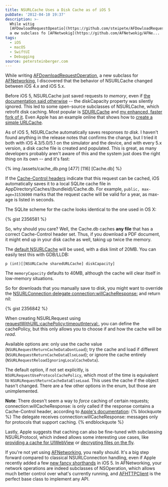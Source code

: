 ```yaml
---
title: NSURLCache Uses a Disk Cache as of iOS 5
pubDate: '2012-04-10 19:37'
description: >-
  While witig 
  [AFDowloadRequestOpeatio](https://github.com/steipete/AFDowloadRequestOpeatio),
  a ew subclass fo [AFNetwokig](https://github.com/AFNetwokig/AFNe...
tags:
  - iOS
  - macOS
  - SwiftUI
  - Debugging
source: petersteinberger.com
---
```


While writing  [AFDownloadRequestOperation](https://github.com/steipete/AFDownloadRequestOperation), a new subclass for [AFNetworking](https://github.com/AFNetworking/AFNetworking), I discovered that the behavior of NSURLCache changed between iOS 4.x and iOS 5.x.

Before iOS 5, NSURLCache just saved requests *to memory*, even if [the documentation said otherwise](https://developer.apple.com/library/ios/#documentation/Cocoa/Reference/Foundation/Classes/NSURLCache_Class/Reference/Reference.html) -- the diskCapacity property was silently ignored. This led to some open-source subclasses of NSURLCache, which retrofit disk caching. Most popular is [SDURLCache](https://github.com/rs/SDURLCache) and [my enhanced, faster fork of it](https://github.com/steipete/SDURLCache). Even Apple has an example online that shows how to [create a simple URLCache](https://developer.apple.com/library/ios/#samplecode/URLCache/Introduction/Intro.html).

As of iOS 5, NSURLCache automatically saves responses *to disk*. I haven't found anything in the release notes that confirms the change, but I tried it both with iOS 4.3/5.0/5.1 on the simulator and the device, and with every 5.x version, a disk cache file is created and populated. This is great, as many developers probably aren't aware of this and the system just does the right thing on its own -- and it's fast:

{% img /assets/cache_db.png [477] [116] [Cache.db] %}

If the [Cache-Control headers](http://condor.depaul.edu/dmumaugh/readings/handouts/SE435/HTTP/node24.html) indicate that this request can be cached, iOS automatically saves it to a local SQLite cache file in AppDirectory/Caches/(bundleid)/Cache.db. For example, ```public, max-age=31536000``` marks that the request cache will be valid for a year, as max-age is listed in seconds.

The SQLite scheme for the cache looks identical to the one used in OS X:

{% gist 2356581 %}

So, why should you care? Well, the Cache.db caches **any file** that has a correct Cache-Control header set. Thus, if you download a PDF document, it might end up in your disk cache as well, taking up twice the memory.

The [default NSURLCache](https://developer.apple.com/library/ios/#documentation/Cocoa/Reference/Foundation/Classes/NSURLCache_Class/Reference/Reference.html) will be used, with a disk limit of 20MB. You can easily test this with GDB/LLDB:
```
p (int)[[NSURLCache sharedURLCache] diskCapacity]
```
The ```memoryCapacity``` defaults to 40MB, although the cache will clear itself in low-memory situations.

So for downloads that you manually save to disk, you might want to override the [NSURLConnection delegate connection:willCacheResponse:](https://developer.apple.com/library/mac/#documentation/Cocoa/Conceptual/URLLoadingSystem/Concepts/URLOverview.html#//apple_ref/doc/uid/20001834-155585-BCIBICDJ) and return nil:

{% gist 2356842 %}

When creating NSURLRequest using [requestWithURL:cachePolicy:timeoutInterval:](https://developer.apple.com/library/mac/#documentation/Cocoa/Reference/Foundation/Classes/NSURLRequest_Class/Reference/Reference.html), you can define the cachePolicy, but this only allows you to choose if and how the cache will be *read*.

Available options are: only use the cache value (```NSURLRequestReturnCacheDataDontLoad```); try the cache and load if different (```NSURLRequestReturnCacheDataElseLoad```); or ignore the cache entirely (```NSURLRequestReloadIgnoringLocalCacheData```).

The default option, if not set explicitly, is ```NSURLRequestUseProtocolCachePolicy```, which most of the time is equivalent to ```NSURLRequestReturnCacheDataElseLoad```. This uses the cache if the object hasn't changed. There are a few other options in the enum, but those are unimplemented.

**Note**: There doesn't seem a way to *force* caching of certain requests; connection:willCacheResponse: is only called if the response contains a Cache-Control header, according to [Apple's documentation](https://developer.apple.com/library/ios/documentation/Cocoa/Conceptual/URLLoadingSystem/Tasks/UsingNSURLConnection.html#//apple_ref/doc/uid/20001836-169425):
{% blockquote %}
The delegate receives connection:willCacheResponse: messages only for protocols that support caching.
{% endblockquote %}

Lastly, Apple suggests that caching can also be fine-tuned with subclassing NSURLProtocol, which indeed allows some interesting use cases, like [providing a cache for UIWebView](http://robnapier.net/blog/offline-uiwebview-nsurlprotocol-588) or [decrypting files on the fly](http://aptogo.co.uk/2010/07/protecting-resources/).






If you're not yet using [AFNetworking](https://github.com/AFNetworking/AFNetworking), you really should. It's a big step forward compared to classical NSURLConnection handling, even if Apple recently added a few [new fancy shorthands](https://developer.apple.com/library/mac/#documentation/Cocoa/Reference/Foundation/Classes/nsurlconnection_Class/Reference/Reference.html) in iOS 5. In AFNetworking, your network operations are indeed subclasses of NSOperation, which allows much better control over what's currently running, and [AFHTTPClient](http://afnetworking.org/Documentation/Classes/AFHTTPClient.html) is the perfect base class to implement any API.
